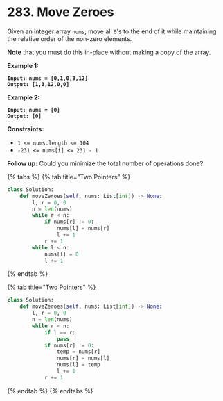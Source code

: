 # 283. Move Zeroes

Given an integer array `nums`, move all `0`'s to the end of it while maintaining the relative order of the non-zero elements.

**Note** that you must do this in-place without making a copy of the array.

&#x20;

**Example 1:**

<pre><code><strong>Input: nums = [0,1,0,3,12]
</strong><strong>Output: [1,3,12,0,0]
</strong></code></pre>

**Example 2:**

<pre><code><strong>Input: nums = [0]
</strong><strong>Output: [0]
</strong></code></pre>

&#x20;

**Constraints:**

* `1 <= nums.length <= 104`
* `-231 <= nums[i] <= 231 - 1`

&#x20;

**Follow up:** Could you minimize the total number of operations done?

{% tabs %}
{% tab title="Two Pointers" %}
```python
class Solution:
    def moveZeroes(self, nums: List[int]) -> None:
        l, r = 0, 0
        n = len(nums)
        while r < n:
            if nums[r] != 0:
                nums[l] = nums[r]
                l += 1
            r += 1
        while l < n:
            nums[l] = 0
            l += 1

```
{% endtab %}

{% tab title="Two Pointers" %}
```python
class Solution:
    def moveZeroes(self, nums: List[int]) -> None:
        l, r = 0, 0
        n = len(nums)
        while r < n:
            if l == r:
                pass
            if nums[r] != 0:
                temp = nums[r]
                nums[r] = nums[l]
                nums[l] = temp
                l += 1
            r += 1

```
{% endtab %}
{% endtabs %}

